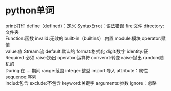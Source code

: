 # python单词
print:打印    define（defined）：定义    SyntaxErrot：语法错误    fire:文件     directory:文件夹<br>
Function:函数    invalid:无效的    built-in（builtins）:内置	module:模块    operator:赋值<br> 
value:值    Stream:流    default:默认的    format:格式化    digit:数字    identity:征<br>
Required:必须    raise:扔出    operator:运算符    convenrt:转变    raise:抛出    random随机的<br>
During:在.....期间    range:范围    integer:整型    import:导入    attribute：属性   sequence:序列<br> 
includ:包含    exclude:不包含    keyword:关键字     arguments:参数    ignore：忽略       
		